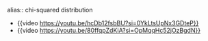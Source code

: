 alias:: chi-squared distribution

- {{video https://youtu.be/hcDb12fsbBU?si=0YkLtsUpNx3GDteP}}
- {{video https://youtu.be/80ffqpZdKiA?si=OpMqqHc52jOzBgdN}}